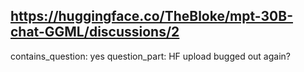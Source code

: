 ## https://huggingface.co/TheBloke/mpt-30B-chat-GGML/discussions/2

contains_question: yes
question_part: HF upload bugged out again?